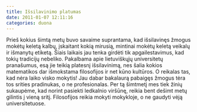 ```yaml
---
title: Išsilavinimo platumas
date: 2011-01-07 12:11:16
categories: duona
---
```


Prieš kokius šimtą metų buvo savaime suprantama, kad išsilavinęs žmogus mokėtų keletą kalbų, įskaitant kokią mirusią, mintinai mokėtų keletą veikalų ir išmanytų etiketą. Šiais laikais jau tenka girdėti tik apgailestavimus, kad tokių tradicijų nebeliko. Pakalbama apie lietuviškųjų universitetų pranašumus, esą jie teikią platesnį išsilavinimą, nes šalia kokios matematikos dar išmokstama filosofijos ir net kūno kultūros. O reikalas tas, kad nėra laiko visko mokytis! Jau dabar bakalaurą pabaigęs žmogus tėra tos srities pradinukas, o ne profesionalas. Per tą šimtmetį mes tiek žinių sukaupėme, kad norint pasiekti ledkalnio viršūnę, reikia bent dešimt metų gilintis į vieną sritį. Filosofijos reikia mokyti mokykloje, o ne gaudyti vėją universitetuose.
